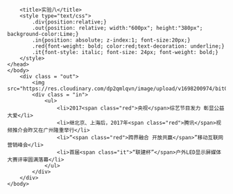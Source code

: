 
        <title>实验八</title>
        <style type="text/css">
            .div{position:relative;}
            .out{position: relative; width:"600px"; height:"380px"; background-color:Lime;}
            .in{position: absolute; z-index:1; font-size:20px;}
            .red{font-weight: bold; color:red;text-decoration: underline;}
            .it{font-style: italic; font-size: 24px; font-weight: bold;}
        </style>
    </head>
    </body>
        <div class = "out">
            <img src="https://res.cloudinary.com/dp2qmlqvn/image/upload/v1698200974/bit003/ch8/exp_8_1_nm5r3s.jpg">
            <div class = "in">
                <ul>
                    <li>2017<span class="red">央视</span>综艺节目发力 彰显公益大爱</li>
                    <li>继北京、上海后，2017年<span class="red">腾讯</span>视频推介会昨又在广州隆重举行</li>
                    <li>“<span class="red">跨界融合 开放共赢</span>”移动互联网营销峰会</li>
                    <li>首届<span class="it">“联建杯”</span>户外LED显示屏媒体大赛评审圆满落幕</li>            
                </ul>
            </div>
        </div>
    </body>

